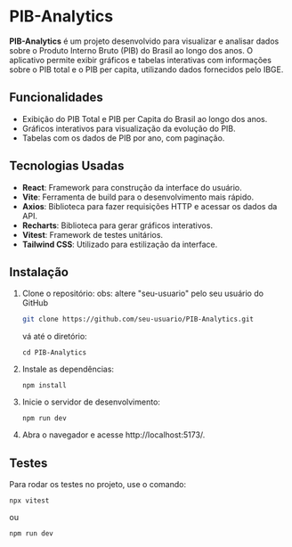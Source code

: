 # PIB-Analytics

**PIB-Analytics** é um projeto desenvolvido para visualizar e analisar dados sobre o Produto Interno Bruto (PIB) do Brasil ao longo dos anos. O aplicativo permite exibir gráficos e tabelas interativas com informações sobre o PIB total e o PIB per capita, utilizando dados fornecidos pelo IBGE.

## Funcionalidades

- Exibição do PIB Total e PIB per Capita do Brasil ao longo dos anos.
- Gráficos interativos para visualização da evolução do PIB.
- Tabelas com os dados de PIB por ano, com paginação.

## Tecnologias Usadas

- **React**: Framework para construção da interface do usuário.
- **Vite**: Ferramenta de build para o desenvolvimento mais rápido.
- **Axios**: Biblioteca para fazer requisições HTTP e acessar os dados da API.
- **Recharts**: Biblioteca para gerar gráficos interativos.
- **Vitest**: Framework de testes unitários.
- **Tailwind CSS**: Utilizado para estilização da interface.

## Instalação

1. Clone o repositório:
   obs: altere "seu-usuario" pelo seu usuário do GitHub

   ```bash
   git clone https://github.com/seu-usuario/PIB-Analytics.git
   ```

   vá até o diretório:

   ```
   cd PIB-Analytics
   ```

2. Instale as dependências:

   ```
   npm install
   ```

3. Inicie o servidor de desenvolvimento:

   ```
   npm run dev
   ```

4. Abra o navegador e acesse http://localhost:5173/.

## Testes

Para rodar os testes no projeto, use o comando:

```
npx vitest
```

ou

```
npm run dev
```
